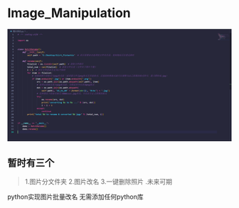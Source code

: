 # Image_Manipulation
![image](https://github.com/ReLuckyLucy/Image_Manipulation/blob/main/photo_change_name.png)

## 暂时有三个
>1.图片分文件夹
>2.图片改名
>3.一键删除照片
>.未来可期

python实现图片批量改名
无需添加任何python库



